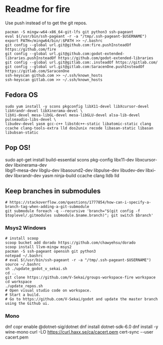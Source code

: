 # Readme for fire

Use push instead of to get the git repos.

```
pacman -S mingw-w64-x86_64-git-lfs git python3 ssh-pageant
eval $(/usr/bin/ssh-pageant -r -a "/tmp/.ssh-pageant-$USERNAME")
export PATH=/mingw64/bin/:$PATH >> ~/.bashrc
git config --global url.git@github.com:fire.pushInsteadOf https://github.com/fire
git config --global url.git@github.com:godot-extended-libraries.pushInsteadOf https://github.com/godot-extended-libraries
git config --global url.git@gitlab.com:.insteadOf https://gitlab.com/
git config --global url.git@gitlab.com:SaracenOne.pushInsteadOf https://gitlab.com/SaracenOne
ssh-keyscan github.com >> ~/.ssh/known_hosts
ssh-keyscan gitlab.com >> ~/.ssh/known_hosts
```

## Fedora OS

```
sudo yum install -y scons pkgconfig libX11-devel libXcursor-devel libXrandr-devel libXinerama-devel \
libXi-devel mesa-libGL-devel mesa-libGLU-devel alsa-lib-devel pulseaudio-libs-devel \
libudev-devel yasm gcc-c++ libstdc++-static libatomic-static clang ccache clang-tools-extra lld dos2unix recode libasan-static libasan libubsan-static
```

## Pop OS!

sudo apt-get install build-essential scons pkg-config libx11-dev libxcursor-dev libxinerama-dev \
    libgl1-mesa-dev libglu-dev libasound2-dev libpulse-dev libudev-dev libxi-dev libxrandr-dev yasm ninja-build ccache clang lldb lld

## Keep branches in submodules

```
# https://stackoverflow.com/questions/1777854/how-can-i-specify-a-branch-tag-when-adding-a-git-submodule
git submodule foreach -q --recursive 'branch="$(git config -f $toplevel/.gitmodules submodule.$name.branch)"; git switch $branch'
```

### Msys2 Windows

```
# install scoop
scoop bucket add dorado https://github.com/chawyehsu/dorado
scoop install llvm-mingw msys2
pacman -S ssh-pageant openssh git python3
notepad ~/.bashrc
# eval $(/usr/bin/ssh-pageant -r -a "/tmp/.ssh-pageant-$USERNAME")
source ~/.bashrc
sh ./update_godot_v_sekai.sh
cd ..
git clone https://github.com/V-Sekai/groups-workspace-fire workspace
cd workspace
./update_repos.sh
# Open visual studio code on workspace.
# Start a build.
# Go to https://github.com/V-Sekai/godot and update the master branch using the Github ui.
```

### Mono

dnf copr enable @dotnet-sig/dotnet
dnf install dotnet-sdk-6.0
dnf install -y wine-mono
curl -LO https://curl.haxx.se/ca/cacert.pem
cert-sync --user cacert.pem